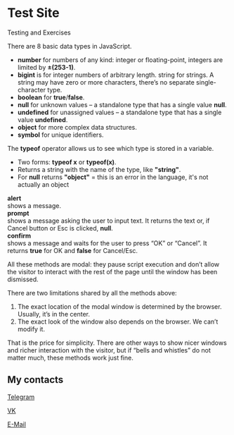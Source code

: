 # Test Site

Testing and Exercises


There are 8 basic data types in JavaScript.

* **number** for numbers of any kind: integer or floating-point, integers are limited by **±(253-1)**.
* **bigint** is for integer numbers of arbitrary length.
string for strings. A string may have zero or more characters, there’s no separate single-character type.
* **boolean** for **true**/**false**.
* **null** for unknown values – a standalone type that has a single value **null**.
* **undefined** for unassigned values – a standalone type that has a single value **undefined**.
* **object** for more complex data structures.
* **symbol** for unique identifiers.

The **typeof** operator allows us to see which type is stored in a variable.

* Two forms: **typeof x** or **typeof(x)**.
* Returns a string with the name of the type, like **"string"**.
* For **null** returns **"object"** = this is an error in the language, it's not actually an object 


**alert**\
shows a message.\
**prompt**\
shows a message asking the user to input text. It returns the text or, if Cancel button or Esc is clicked, **null**.\
**confirm**\
shows a message and waits for the user to press “OK” or “Cancel”. It returns **true** for OK and **false** for Cancel/Esc.

All these methods are modal: they pause script execution and don’t allow the visitor to interact with the rest of the page until the window has been dismissed.

There are two limitations shared by all the methods above:

1. The exact location of the modal window is determined by the browser. Usually, it’s in the center.
2. The exact look of the window also depends on the browser. We can’t modify it.

That is the price for simplicity. There are other ways to show nicer windows and richer interaction with the visitor, but if “bells and whistles” do not matter much, these methods work just fine.
## My contacts

[Telegram](https://t.me/vincvader)

[VK](https://vk.com/vincvader)

[E-Mail](mailto:vincvader@mail.ru)
